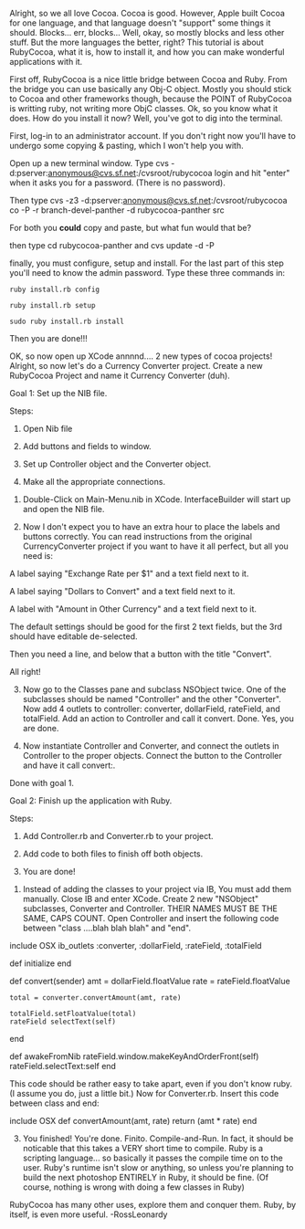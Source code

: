 

Alright, so we all love Cocoa. Cocoa is good. However, Apple built Cocoa for one language, and that language doesn't "support" some things it should. Blocks... err, blocks... Well, okay, so mostly blocks and less other stuff. But the more languages the better, right? This tutorial is about RubyCocoa, what it is, how to install it, and how you can make wonderful applications with it. 

First off, RubyCocoa is a nice little bridge between Cocoa and Ruby. From the bridge you can use basically any Obj-C object. Mostly you should stick to Cocoa and other frameworks though, because the POINT of RubyCocoa is writting ruby, not writing more ObjC classes. Ok, so you know what it does. How do you install it now? Well, you've got to dig into the terminal. 

First, log-in to an administrator account. If you don't right now you'll have to undergo some copying & pasting, which I won't help you with.

Open up a new terminal window. Type      cvs -d:pserver:anonymous@cvs.sf.net:/cvsroot/rubycocoa login and hit "enter" when it asks you for a password. (There is no password).

Then type     cvs -z3 -d:pserver:anonymous@cvs.sf.net:/cvsroot/rubycocoa co -P -r branch-devel-panther -d rubycocoa-panther src

For both you **could** copy and paste, but what fun would that be?

then type     cd rubycocoa-panther and     cvs update -d -P

finally, you must configure, setup and install. For the last part of this step you'll need to know the admin password. Type these three commands in:

    ruby install.rb config

    ruby install.rb setup

    sudo ruby install.rb install

Then you are done!!!

OK, so now open up XCode annnnd.... 2 new types of cocoa projects! Alright, so now let's do a Currency Converter project. Create a new RubyCocoa Project and name it Currency Converter (duh). 

Goal 1: Set up the NIB file.

Steps:

1. Open Nib file

2.  Add buttons and fields to window.

3. Set up Controller object and the Converter object.

4. Make all the appropriate connections.

1) Double-Click on Main-Menu.nib in XCode. InterfaceBuilder will start up and open the NIB file.

2) Now I don't expect you to have an extra hour to place the labels and buttons correctly. You can read instructions from the original CurrencyConverter project if you want to have it all perfect, but all you need is:

A label saying "Exchange Rate per $1" and a text field next to it.

A label saying "Dollars to Convert" and a text field next to it.

A label with "Amount in Other Currency" and a text field next to it. 

The default settings should be good for the first 2 text fields, but the 3rd should  have editable de-selected.

Then you need a line, and below that a button with the title "Convert".

All right!

3) Now go to the Classes pane and subclass NSObject twice. One of the subclasses should be named "Controller" and the other "Converter". Now add 4 outlets to controller: converter,
 dollarField, rateField, and totalField. Add an action to Controller and call it convert. Done. Yes, you are done. 

4) Now instantiate Controller and Converter, and connect the outlets in Controller to the proper objects. Connect the button to the Controller and have it call convert:.

Done with goal 1.

Goal 2: Finish up the application with Ruby.

Steps:

1. Add Controller.rb and Converter.rb to your project.

2. Add code to both files to finish off both objects.

3. You are done!

1) Instead of adding the classes to your project via IB, You must add them manually. Close IB and enter XCode. Create 2 new "NSObject" subclasses, Converter and Controller. THEIR NAMES MUST BE THE SAME, CAPS COUNT. Open Controller and insert the following code between "class ....blah blah blah" and "end".

    
include OSX
ib_outlets :converter, :dollarField, :rateField, :totalField

def initialize
end

def convert(sender)
    amt = dollarField.floatValue
    rate = rateField.floatValue
    
    total = converter.convertAmount(amt, rate)
    
    totalField.setFloatValue(total)
    rateField selectText(self)
end

def awakeFromNib
    rateField.window.makeKeyAndOrderFront(self)
    rateField.selectText:self
end


This code should be rather easy to take apart, even if you don't know ruby. (I assume you do, just a little bit.) Now for Converter.rb. Insert this code between class and end:


    
include OSX
def convertAmount(amt, rate)
return (amt * rate)
end



3) You finished! You're done. Finito. Compile-and-Run.
In fact, it should be noticable that this takes a VERY short time to compile. Ruby is a scripting language... so basically it passes the compile time on to the user. Ruby's runtime isn't slow or anything, so unless you're planning to build the next photoshop ENTIRELY in Ruby, it should be fine. (Of course, nothing is wrong with doing a few classes in Ruby)

RubyCocoa has many other uses, explore them and conquer them. Ruby, by itself, is even more useful. -RossLeonardy
